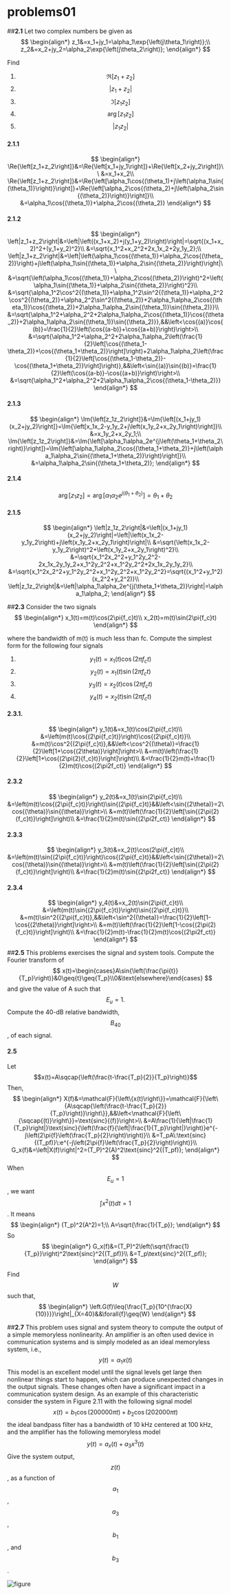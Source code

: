 # problems01

##**2.1** 
Let two complex numbers be given as 
$$
    \begin{align*}
    z_1&=x_1+jy_1=\alpha_1\exp{\left(j\theta_1\right)};\\
    z_2&=x_2+jy_2=\alpha_2\exp{\left(j\theta_2\right)};
    \end{align*}
$$

Find
1. $$\Re{\left[z_1+z_2\right]}$$
2. $$\left|z_1+z_2\right|$$
3. $$\Im{\left[z_1z_2\right]}$$
4. $$\arg{\left[z_1z_2\right]}$$
5. $$\left|z_1z_2\right|$$

#### 2.1.1
$$
    \begin{align*}
    \Re{\left[z_1+z_2\right]}&=\Re{\left[x_1+jy_1\right]}+\Re{\left[x_2+jy_2\right]}\\
    &=x_1+x_2\\
    \Re{\left[z_1+z_2\right]}&=\Re{\left[\alpha_1\cos{(\theta_1)+j\left(\alpha_1\sin{(\theta_1)}\right)}\right]}+\Re{\left[\alpha_2\cos{(\theta_2)+j\left(\alpha_2\sin{(\theta_2)}\right)}\right]}\\
    &=\alpha_1\cos{(\theta_1)}+\alpha_2\cos{(\theta_2)}
    \end{align*}
$$
#### 2.1.2
$$
    \begin{align*}
    \left|z_1+z_2\right|&=\left|\left((x_1+x_2)+j(y_1+y_2)\right)\right|=\sqrt{(x_1+x_2)^2+(y_1+y_2)^2}\\
    &=\sqrt{x_1^2+x_2^2+2x_1x_2+2y_1y_2};\\
    \left|z_1+z_2\right|&=\left|\left(\alpha_1\cos{(\theta_1)}+\alpha_2\cos{(\theta_2)}\right)+j\left(\alpha_1\sin{(\theta_1)}+\alpha_2\sin{(\theta_2)}\right)\right|\\
    &=\sqrt{\left(\alpha_1\cos{(\theta_1)}+\alpha_2\cos{(\theta_2)}\right)^2+\left(\alpha_1\sin{(\theta_1)}+\alpha_2\sin{(\theta_2)}\right)^2}\\
    &=\sqrt{\alpha_1^2\cos^2{(\theta_1)}+\alpha_1^2\sin^2{(\theta_1)}+\alpha_2^2\cos^2{(\theta_2)}+\alpha_2^2\sin^2{(\theta_2)}+2\alpha_1\alpha_2\cos{(\theta_1)}\cos{(\theta_2)}+2\alpha_1\alpha_2\sin{(\theta_1)}\sin{(\theta_2)}}\\
    &=\sqrt{\alpha_1^2+\alpha_2^2+2\alpha_1\alpha_2\cos{(\theta_1)}\cos{(\theta_2)}+2\alpha_1\alpha_2\sin{(\theta_1)}\sin{(\theta_2)}},&&\left<\cos{(a)}\cos{(b)}=\frac{1}{2}\left(\cos{(a-b)}+\cos{(a+b)}\right)\right>\\
    &=\sqrt{\alpha_1^2+\alpha_2^2+2\alpha_1\alpha_2\left(\frac{1}{2}\left[\cos{(\theta_1-\theta_2)}+\cos{(\theta_1+\theta_2)}\right]\right)+2\alpha_1\alpha_2\left(\frac{1}{2}\left[\cos{(\theta_1-\theta_2)}-\cos{(\theta_1+\theta_2)}\right]\right)},&&\left<\sin{(a)}\sin{(b)}=\frac{1}{2}\left(\cos{(a-b)}-\cos{(a+b)}\right)\right>\\
    &=\sqrt{\alpha_1^2+\alpha_2^2+2\alpha_1\alpha_2\cos{(\theta_1-\theta_2)}}
    \end{align*}
$$

#### 2.1.3
$$
    \begin{align*}
    \Im{\left[z_1z_2\right]}&=\Im{\left[(x_1+jy_1)(x_2+jy_2)\right]}=\Im{\left[x_1x_2-y_1y_2+j\left(x_1y_2+x_2y_1\right)\right]}\\
    &=x_1y_2+x_2y_1;\\
    \Im{\left[z_1z_2\right]}&=\Im{\left[\alpha_1\alpha_2e^{j\left(\theta_1+\theta_2\right)}\right]}=\Im{\left[\alpha_1\alpha_2\cos{(\theta_1+\theta_2)}+j\left(\alpha_1\alpha_2\sin{(\theta_1+\theta_2)}\right)\right]}\\
    &=\alpha_1\alpha_2\sin{(\theta_1+\theta_2)};
    \end{align*}
$$

#### 2.1.4
$$
    \arg{\left[z_1z_2\right]}=\arg{\left[\alpha_1\alpha_2e^{j\left(\theta_1+\theta_2\right)}\right]}=\theta_1+\theta_2
$$

#### 2.1.5
$$
    \begin{align*}
    \left|z_1z_2\right|&=\left|(x_1+jy_1)(x_2+jy_2)\right|=\left|\left(x_1x_2-y_1y_2\right)+j\left(x_1y_2+x_2y_1\right)\right|\\
    &=\sqrt{\left(x_1x_2-y_1y_2\right)^2+\left(x_1y_2+x_2y_1\right)^2}\\
    &=\sqrt{x_1^2x_2^2+y_1^2y_2^2-2x_1x_2y_1y_2+x_1^2y_2^2+x_1^2y_2^2+2x_1x_2y_1y_2}\\
    &=\sqrt{x_1^2x_2^2+y_1^2y_2^2+x_1^2y_2^2+x_1^2y_2^2}=\sqrt{(x_1^2+y_1^2)(x_2^2+y_2^2)}\\
    \left|z_1z_2\right|&=\left|\alpha_1\alpha_2e^{j(\theta_1+\theta_2)}\right|=\alpha_1\alpha_2;
    \end{align*}
$$

##**2.3**
Consider the two signals
$$
    \begin{align*}
    x_1(t)=m(t)\cos(2\pi{f_c}t)\\ 
    x_2(t)=m(t)\sin(2\pi{f_c}t)
    \end{align*}
$$

where the bandwidth of m(t) is much less than fc. Compute the simplest form for the following four signals 
1. $$y_1(t)=x_1(t)\cos(2\pi{f_c}t)$$
2. $$y_2(t)=x_1(t)\sin(2\pi{f_c}t)$$
3. $$y_3(t)=x_2(t)\cos(2\pi{f_c}t)$$
4. $$y_4(t)=x_2(t)\sin(2\pi{f_c}t)$$

#### 2.3.1.
$$
    \begin{align*}
    y_1(t)&=x_1(t)\cos(2\pi{f_c}t)\\
    &=\left(m(t)\cos{(2\pi{f_c}t)}\right)\cos{(2\pi{f_c}t)}\\
    &=m(t)\cos^2{(2\pi{f_c}t)},&&\left<\cos^2{(\theta)}=\frac{1}{2}\left[1+\cos{(2\theta)}\right]\right>\\
    &=m(t)\left(\frac{1}{2}\left[1+\cos{(2\pi(2){f_c}t)}\right]\right)\\
    &=\frac{1}{2}m(t)+\frac{1}{2}m(t)\cos{(2\pi2f_ct)}
    \end{align*}
$$

#### 2.3.2
$$
    \begin{align*}
    y_2(t)&=x_1(t)\sin(2\pi{f_c}t)\\
    &=\left(m(t)\cos{(2\pi{f_c}t)}\right)\sin{(2\pi{f_c}t)}&&\left<\sin{(2\theta)}=2\cos{(\theta)}\sin{(\theta)}\right>\\
    &=m(t)\left(\frac{1}{2}\left[\sin{(2\pi(2){f_c}t)}\right]\right)\\
    &=\frac{1}{2}m(t)\sin{(2\pi2f_ct)}
    \end{align*}
$$

#### 2.3.3
$$
    \begin{align*}
    y_3(t)&=x_2(t)\cos(2\pi{f_c}t)\\
    &=\left(m(t)\sin{(2\pi{f_c}t)}\right)\cos{(2\pi{f_c}t)}&&\left<\sin{(2\theta)}=2\cos{(\theta)}\sin{(\theta)}\right>\\
    &=m(t)\left(\frac{1}{2}\left[\sin{(2\pi(2){f_c}t)}\right]\right)\\
    &=\frac{1}{2}m(t)\sin{(2\pi2f_ct)}
    \end{align*}
$$


#### 2.3.4
$$
    \begin{align*}
    y_4(t)&=x_2(t)\sin(2\pi{f_c}t)\\
    &=\left(m(t)\sin{(2\pi{f_c}t)}\right)\sin{(2\pi{f_c}t)}\\
    &=m(t)\sin^2{(2\pi{f_c}t)},&&\left<\sin^2{(\theta)}=\frac{1}{2}\left[1-\cos{(2\theta)}\right]\right>\\
    &=m(t)\left(\frac{1}{2}\left[1-\cos{(2\pi(2){f_c}t)}\right]\right)\\
    &=\frac{1}{2}m(t)-\frac{1}{2}m(t)\cos{(2\pi2f_ct)}
    \end{align*}
$$


##**2.5**
This problems exercises the signal and system tools. Compute the Fourier transform of 
$$
    x(t)=\begin{cases}A\sin{\left(\frac{\pi{t}}{T_p}\right)}&0\geq{t}\geq{T_p}\\0&\text{elsewhere}\end{cases}
$$
and give the value of A such that $$E_u=1.$$ Compute the 40-dB relative bandwidth,$$B_{40}$$, of each signal. 


#### 2.5

Let $$x(t)=A\sqcap{\left(\frac{t-\frac{T_p}{2}}{T_p}\right)}$$
Then,
$$
    \begin{align*}
    X(f)&=\mathcal{F}{\left\{x(t)\right\}}=\mathcal{F}{\left\{A\sqcap{\left(\frac{t-\frac{T_p}{2}}{T_p}\right)}\right\}},&&\left<\mathcal{F}{\left\{\sqcap{(t)}\right\}}=\text{sinc}{(f)}\right>\\
    &=A\frac{1}{\left|\frac{1}{T_p}\right|}\text{sinc}{\left(\frac{f}{\left|\frac{1}{T_p}\right|}\right)}e^{-j\left(2\pi{f}\left(\frac{T_p}{2}\right)\right)}\\
    &=T_pA\:\text{sinc}{(T_pf)}\:e^{-j\left(2\pi{f}\left(\frac{T_p}{2}\right)\right)}\\
    G_x(f)&=\left|X(f)\right|^2=(T_P)^2(A)^2\text{sinc}^2{(T_pf)};
    \end{align*}
$$
When $$E_u=1$$, we want 
$$\int{x^2(t)dt}=1$$. It means
$$
    \begin{align*}
    (T_p)^2(A^2)=1;\\
    A=\sqrt{\frac{1}{T_p}};
    \end{align*}
$$
So
$$
    \begin{align*}
    G_x(f)&=(T_P)^2\left(\sqrt{\frac{1}{T_p}}\right)^2\text{sinc}^2{(T_pf)}\\
    &=T_p\text{sinc}^2{(T_pf)};
    \end{align*}
$$

Find $$W$$ such that,
$$
    \begin{align*}
    \left.G(f)\leq{\frac{T_p}{10^{\frac{X}{10}}}}\right|_{X=40}&&\forall{f}\geq{W}
    \end{align*}
$$

##**2.7**
This problem uses signal and system theory to compute the output of a simple memoryless nonlinearity. An amplifier is an often used device in communication systems and is simply modeled as an ideal memoryless system, i.e., 
$$
    y(t)=\alpha_1x(t)
$$
This model is an excellent model until the signal levels get large then nonlinear things start to happen, which can produce unexpected changes in the output signals. These changes often have a significant impact in a communication system design. As an example of this characteristic consider the system in Figure 2.11 with the following signal model 
$$
    x(t)=b_1\cos{(200000\pi{t})}+b_2\cos{(202000\pi{t})}
$$
the ideal bandpass filter has a bandwidth of 10 kHz centered at 100 kHz, and the amplifier has the following memoryless model 
$$
    y(t)=a_x(t)+a_3x^3(t)
$$
Give the system output, $$z(t)$$, as a function of $$a_1$$, $$a_3$$, $$b_1$$, and $$b_3$$. 

![figure](img/[ELEN141]hw01-figure01.png)
 


